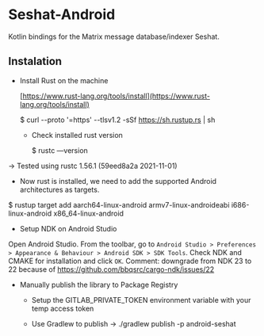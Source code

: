 # Seshat-Android

Kotlin bindings for the Matrix message database/indexer Seshat.

## Instalation
- Install Rust on the machine
    
    [https://www.rust-lang.org/tools/install](https://www.rust-lang.org/tools/install)
    
    $ curl --proto '=https' --tlsv1.2 -sSf https://sh.rustup.rs | sh
    
    - Check installed rust version
        
        $ rustc —version
        

→ Tested using rustc 1.56.1 (59eed8a2a 2021-11-01)

- Now rust is installed, we need to add the supported Android architectures as targets.

$ rustup target
        add aarch64-linux-android armv7-linux-androideabi i686-linux-android x86_64-linux-android

- Setup NDK on Android Studio

Open Android Studio. From the toolbar, go
to `Android Studio > Preferences > Appearance & Behaviour > Android SDK > SDK Tools`.
Check NDK and CMAKE  for installation and click `OK`.
Comment: downgrade from NDK 23 to 22 because of https://github.com/bbqsrc/cargo-ndk/issues/22

- Manually publish the library to Package Registry

    - Setup the GITLAB_PRIVATE_TOKEN environment variable with your temp access token

    - Use Gradlew to publish -> ./gradlew publish -p android-seshat


